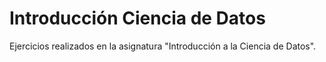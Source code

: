 # Introducción Ciencia de Datos
Ejercicios realizados en la asignatura "Introducción a la Ciencia de Datos".
